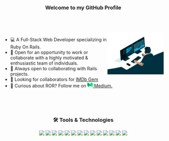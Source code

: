 <!-- <h3 align="center"><img src ="https://github.com/JuzerShakir/JuzerShakir/blob/main/Earth.gif" height="25px"/><i>..hey there folks..</i> <img src="https://media.giphy.com/media/hvRJCLFzcasrR4ia7z/giphy.gif" height="25px"/></h3> -->

<h3 align="center">Welcome to my GitHub Profile</h3>

<!-- <div align="center">
<h4 align="center">Let's connect<img src="https://github.com/JuzerShakir/JuzerShakir/blob/main/Handshake.gif" height="20px"/></h4>
<a href="https://www.twitter.com/Juzer_Shakir/">
    <img src="https://img.shields.io/badge/Twitter-1DA1F2?style=for-the-badge&logo=twitter&logoColor=white" />
</a>

<a href="https://www.linkedin.com/in/juzershakir/">
    <img src="https://img.shields.io/badge/linkedin-%230077B5.svg?&style=for-the-badge&logo=linkedin&logoColor=white" />
</a>

<a href="https://juzer-shakir.medium.com/">
    <img src="https://img.shields.io/badge/Medium-248f24?style=for-the-badge&logo=medium&logoColor=black" />
</a>

<a href="https://stackoverflow.com/users/16958765/">
    <img src="https://img.shields.io/badge/Stack_Overflow-FE7A16?style=for-the-badge&logo=stack-overflow&logoColor=white" />
</a>

<a href="https://www.hackerrank.com/juzershakir">
    <img src="https://img.shields.io/badge/-Hackerrank-2EC866?style=for-the-badge&logo=HackerRank&logoColor=white" />
</a>

<a href="">
  <img src="https://img.shields.io/badge/Telegram-2CA5E0?style=for-the-badge&logo=telegram&logoColor=white"/>
</a>
</div> -->

<br/>
<br/>
<br/>

 <img align="right" src="https://github.com/JuzerShakir/JuzerShakir/blob/main/github_header.gif" width = "35%"/>
 
 - 💻 A Full-Stack Web Developer specializing in Ruby On Rails.
 - 🔭 Open for an opportunity to work or collaborate with a highly motivated & enthusiastic team of individuals.
 - 🌱 Always open to collaborating with Rails projects.
 - 🤝 Looking for collaborators for <a href="https://github.com/JuzerShakir/github-action-test">IMDb Gem</a>
 - 📝 Curious about ROR? Follow me on <a href="https://juzer-shakir.medium.com/" target="_blank"><img alt = "Juzer Shakir | Medium" width="17px" src="https://github.com/JuzerShakir/JuzerShakir/blob/main/medium_logo.png" /> Medium.</a>
 <!-- - 💬 AMA Ruby, Rails, SQL, Javascript, Git, HTML, CSS. -->
 <!-- - 👯 Open to collaborating on Ruby On Rails projects. -->

<br/>
<br/>
<br/>

<div align="center">
    <h3 align="center">🛠 Tools & Technologies</h3>
<!--     For More badges https://github.com/Ileriayo/markdown-badges  -->
    <img src="https://img.shields.io/badge/Ruby-CC342D?style=for-the-badge&logo=ruby&logoColor=white" />
    <img src="https://img.shields.io/badge/Ruby%20on%20Rails-CC0000?style=for-the-badge&logo=ruby-on-rails&logoColor=white&logoWidth=20"/>
    <img src="https://img.shields.io/badge/CSS3-1572B6?style=for-the-badge&logo=css3&logoColor=white" />
    <img src="https://img.shields.io/badge/tailwindcss-%2338B2AC.svg?style=for-the-badge&logo=tailwind-css&logoColor=white" />
    <img src="https://img.shields.io/badge/bootstrap%20-%23563D7C.svg?&style=for-the-badge&logo=bootstrap&logoColor=white"/>
    <img src="https://img.shields.io/badge/javascript-%23323330.svg?style=for-the-badge&logo=javascript&logoColor=%23F7DF1E" />
<!--     <img src="https://img.shields.io/badge/mysql-%2300f.svg?style=for-the-badge&logo=mysql&logoColor=white" /> -->
    <img src="https://img.shields.io/badge/postgres-%23316192.svg?style=for-the-badge&logo=postgresql&logoColor=white" />
    <img src="https://img.shields.io/badge/Git-F05032?style=for-the-badge&logo=git&logoColor=white" />
    <img src="https://img.shields.io/badge/HTML5-E34F26?style=for-the-badge&logo=html5&logoColor=white" />
    <img src="https://img.shields.io/badge/Markdown-000000?style=for-the-badge&logo=markdown&logoColor=white" />
    <img src="https://img.shields.io/badge/Python-FFD43B?style=for-the-badge&logo=python&logoColor=darkgreen" />
    <img src="https://img.shields.io/badge/Jupyter%20Notebook-F37626?style=for-the-badge&logo=jupyter&logoColor=black" />
    <img src="https://img.shields.io/badge/shell_script%20-%23121011.svg?&style=for-the-badge&logo=gnu-bash&logoColor=white"/>
    <img src="https://img.shields.io/badge/linux-FCC624?style=for-the-badge&logo=linux&logoColor=black" />
</div>

<br/>
<br/>
<br/>

<!-- <h3 align="center">⌨️ My Coding Activity</h3>
<div align="center">
  <a href="https://wakatime.com/@JuzerShakir"><img src="https://img.shields.io/badge/wakatime-000000?style=for-the-badge&logo=wakatime&logoColor=white" /></a>
    <img src="https://visitor-badge-reloaded.herokuapp.com/badge?page_id=juzershakir&color=303030&lcolor=000000&style=for-the-badge&logo=Github"/>
</div>
 -->
 
<!-- <br/>

<div align="center">
  <img width="65%" align="center" src="https://github-readme-streak-stats.herokuapp.com/?user=juzershakir&theme=dark&hide_border=true" alt="juzershakir" />
    
   <img width="65%" src="https://github-readme-stats.vercel.app/api?username=JuzerShakir&count_private=true&show_icons=true&hide_border=true&theme=github_dark&cache_seconds=1800&include_all_commits=1&custom_title=GitHub-Status"/>
  
  <a href="https://github.com/ryo-ma/github-profile-trophy"><img src="https://github-profile-trophy.vercel.app/?username=juzershakir&column=3&margin-w=30&margin-h=25&theme=darkhub&row=2&no-frame=true&no-bg=true" alt="juzershakir" /></a>

</div> -->


<!--
[![Dev.to](https://github-readme-stats.vercel.app/api/pin/?username=thepracticaldev&repo=dev.to)](https://github.com/thepracticaldev/dev.to)

-->

